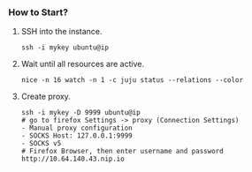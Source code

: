 ### How to Start?
1. SSH into the instance.
    ```
    ssh -i mykey ubuntu@ip
    ```
2. Wait until all resources are active. 
    ```
    nice -n 16 watch -n 1 -c juju status --relations --color
    ```
3. Create proxy. 
    ```
    ssh -i mykey -D 9999 ubuntu@ip
    # go to firefox Settings -> proxy (Connection Settings)
    - Manual proxy configuration
    - SOCKS Host: 127.0.0.1:9999
    - SOCKS v5
    # Firefox Browser, then enter username and password
    http://10.64.140.43.nip.io
    ```